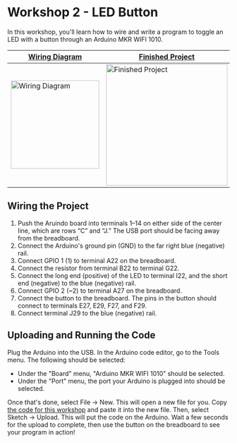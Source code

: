 # Workshop 2 - LED Button

In this workshop, you'll learn how to wire and write a program to toggle an LED with a button through an Arduino MKR WIFI 1010.

[Wiring Diagram](https://files.onlosant.com/60db883643a55500077c070a/camp-byoc/wiring-diagram.png) | [Finished Project](https://files.onlosant.com/60db883643a55500077c070a/camp-byoc/finished-project.jpeg)
------ | ------
<img src="https://files.onlosant.com/60db883643a55500077c070a/camp-byoc/wiring-diagram.png" alt="Wiring Diagram" width="200"/>| <img src="https://files.onlosant.com/60db883643a55500077c070a/camp-byoc/finished-project.jpeg" alt="Finished Project" width="275"/>

## Wiring the Project

1. Push the Aruindo board into terminals 1–14 on either side of the center line, which are rows “C” and “J.” The USB port should be facing away from the breadboard.
2. Connect the Arduino's ground pin (GND) to the far right blue (negative) rail.
3. Connect GPIO 1 (1) to terminal A22 on the breadboard.
4. Connect the resistor from terminal B22 to terminal G22.
5. Connect the long end (positive) of the LED to terminal I22, and the short end (negative) to the blue (negative) rail.
6. Connect GPIO 2 (~2) to terminal A27 on the breadboard.
7. Connect the button to the breadboard. The pins in the button should connect to terminals E27, E29, F27, and F29.
8. Connect terminal J29 to the blue (negative) rail.

## Uploading and Running the Code

Plug the Arduino into the USB. In the Arduino code editor, go to the Tools menu. The following should be selected:

- Under the "Board" menu, "Arduino MKR WIFI 1010" should be selected.
- Under the "Port" menu, the port your Arduino is plugged into should be selected.

Once that's done, select File -> New. This will open a new file for you. Copy [the code for this workshop](https://github.com/Losant/camp-byoc-workshop/blob/main/workshop-2/sketch/sketch.ino) and paste it into the new file. Then, select Sketch -> Upload. This will put the code on the Arduino. Wait a few seconds for the upload to complete, then use the button on the breadboard to see your program in action!

